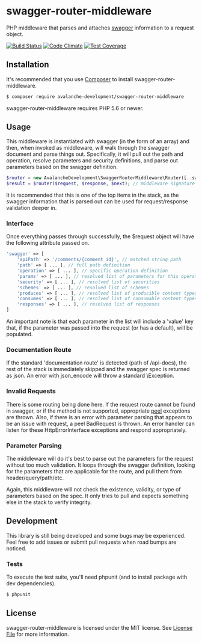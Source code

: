 swagger-router-middleware
==============

PHP middleware that parses and attaches [swagger](http://swagger.io/) information to a request object.

[![Build Status](https://travis-ci.org/avalanche-development/swagger-router-middleware.svg?branch=master)](https://travis-ci.org/avalanche-development/swagger-router-middleware)
[![Code Climate](https://codeclimate.com/github/avalanche-development/swagger-router-middleware/badges/gpa.svg)](https://codeclimate.com/github/avalanche-development/swagger-router-middleware)
[![Test Coverage](https://codeclimate.com/github/avalanche-development/swagger-router-middleware/badges/coverage.svg)](https://codeclimate.com/github/avalanche-development/swagger-router-middleware/coverage)

## Installation

It's recommended that you use [Composer](https://getcomposer.org/) to install swagger-router-middleware.

```bash
$ composer require avalanche-development/swagger-router-middleware
```

swagger-router-middleware requires PHP 5.6 or newer.

## Usage

This middleware is instantiated with swagger (in the form of an array) and then, when invoked as middleware, will walk through the swagger document and parse things out. Specifically, it will pull out the path and operation, resolve parameters and security definitions, and parse out parameters based on the swagger definition.

```php
$router = new AvalancheDevelopment\SwaggerRouterMiddleware\Router([..swagger..]);
$result = $router($request, $response, $next); // middleware signature
```

It is recommended that this is one of the top items in the stack, as the swagger information that is parsed out can be used for request/response validation deeper in.

### Interface

Once everything passes through successfully, the $request object will have the following attribute passed on.

```php
'swagger' => [
    'apiPath' => '/comments/{comment_id}', // matched string path
    'path' => [ ... ], // full path definition
    'operation' => [ ... ], // specific operation definition
    'params' => [ ... ], // resolved list of parameters for this operation
    'security' => [ ... ], // resolved list of securities
    'schemes' => [ ... ], // resolved list of schemes
    'produces' => [ ... ], // resolved list of producible content types
    'consumes' => [ ... ], // resolved list of consumable content types
    'responses' => [ ... ], // resolved list of responses
]
```

An important note is that each parameter in the list will include a 'value' key that, if the parameter was passed into the request (or has a default), will be populated.

### Documentation Route

If the standard 'documentation route' is detected (path of /api-docs), the rest of the stack is immediately skipped and the swagger spec is returned as json. An error with json_encode will throw a standard \Exception.

### Invalid Requests

There is some routing being done here. If the request route cannot be found in swagger, or if the method is not supported, appropriate [peel](https://github.com/avalanche-development/peel) exceptions are thrown. Also, if there is an error with parameter parsing that appears to be an issue with request, a peel BadRequest is thrown. An error handler can listen for these HttpErrorInterface exceptions and respond appropriately.

### Parameter Parsing

The middleware will do it's best to parse out the parameters for the request without too much validation. It loops through the swagger definition, looking for the parameters that are applicable for the route, and pull them from header/query/path/etc.

Again, this middleware will not check the existence, validity, or type of parameters based on the spec. It only tries to pull and expects something else in the stack to verify integrity.

## Development

This library is still being developed and some bugs may be experienced. Feel free to add issues or submit pull requests when road bumps are noticed.

### Tests

To execute the test suite, you'll need phpunit (and to install package with dev dependencies).

```bash
$ phpunit
```

## License

swagger-router-middleware is licensed under the MIT license. See [License File](LICENSE) for more information.
